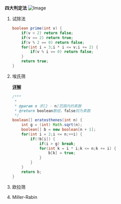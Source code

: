 **四大判定法**
![Image](https://github.com/user-attachments/assets/e2849b70-739e-46b1-90df-16eb1d9dfecd)

1. 试除法

   ```java
   boolean prime(int v) {
       if(v < 2) return false;
       if(v == 2) return true;
       if(v % 2 == 0) return false;
       for(int i = 3;i * i <= v;i += 2) {
           if(v % i == 0) return false;
       }
       return true;
   }
   ```

2. 埃氏筛

   **[详解](https://zh.wikipedia.org/wiki/%E5%9F%83%E6%8B%89%E6%89%98%E6%96%AF%E7%89%B9%E5%B0%BC%E7%AD%9B%E6%B3%95)**

   ```java
   /***
    * 
    * @param n 求[2 - n]范围内的素数
    * @return boolean数组，false则为素数
    */
   boolean[] eratosthenes(int n) {
       int g = (int) Math.sqrt(n);
       boolean[] b = new boolean[n + 1];
       for(int i = 2;i <= n;++i) {
           if(!b[i]) {
               if(i > g) break;
               for(int k = i * i;k <= n;k += i) {
                   b[k] = true;
               }
           }
       }
       return b;
   }
   ```

3. 欧拉筛

4. Miller-Rabin